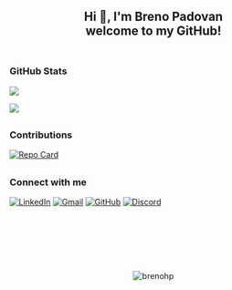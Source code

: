 
<h2 align="center">Hi 👋, I'm Breno Padovan <br> welcome to my GitHub! <br><br> </h2>

### GitHub Stats

<p align="left"> <img src="https://github-readme-stats-git-masterrstaa-rickstaa.vercel.app/api/top-langs/?username=brenohp&layout=compact&bg_color=151515ff&border_color=FFF&title_color=FFF&text_color=FFF"/> </p>

<p align="left"> <img src="https://github-readme-stats.vercel.app/api?username=brenohp&theme=transparent&bg_color=151515ff&border_color=FFF&show_icons=true&icon_color=FFF&title_color=FFF&text_color=FFF&hide_title=True"/> </p>


##

### Contributions
[![Repo Card](https://github-readme-stats.vercel.app/api/pin/?username=brenohp&repo=dio-lab-open-source&bg_color=151515ff&border_color=FFF&show_icons=true&icon_color=FFFtitle_color=FFF&text_color=FFF)](https://github.com/brenohp/dio-lab-open-source)

##

### Connect with me
[![LinkedIn](https://img.shields.io/badge/LinkedIn-0077B5?style=for-the-badge&logo=linkedin&logoColor=white)](https://www.linkedin.com/in/brenohp/)
[![Gmail](https://img.shields.io/badge/Gmail-333333?style=for-the-badge&logo=gmail&logoColor=red)](mailto:brenohpadovan@gmail.com)
[![GitHub](https://img.shields.io/badge/GitHub-100000?style=for-the-badge&logo=github&logoColor=white)](https://github.com/brenohp)
[![Discord](https://img.shields.io/badge/Discord-7289DA?style=for-the-badge&logo=discord&logoColor=white)](https://discord.com/channels/@brenohp_/)



<br><br><br><br><br>
<p align="center"> <img src="https://komarev.com/ghpvc/?username=brenohp&label=Profile%20views&color=0e75b6&style=flat" alt="brenohp" /> </p>
